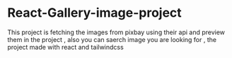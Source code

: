 # React-Gallery-image-project
This project is fetching the images from pixbay using their api and preview them in the project , also you can saerch image you are looking for , the project made with react and tailwindcss
